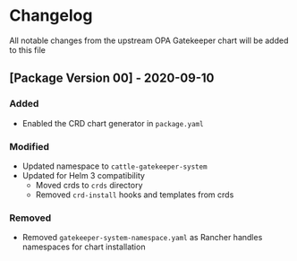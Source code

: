 # Changelog
All notable changes from the upstream OPA Gatekeeper chart will be added to this file

## [Package Version 00] - 2020-09-10
### Added
- Enabled the CRD chart generator in `package.yaml`

### Modified
- Updated namespace to `cattle-gatekeeper-system`
- Updated for Helm 3 compatibility
    - Moved crds to `crds` directory
    - Removed `crd-install` hooks and templates from crds

### Removed
- Removed `gatekeeper-system-namespace.yaml` as Rancher handles namespaces for chart installation
